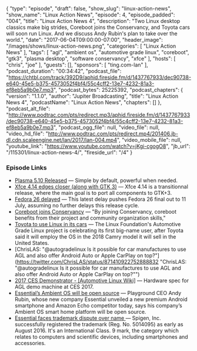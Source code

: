 {
  "type": "episode",
  "draft": false,
  "show_slug": "linux-action-news",
  "show_name": "Linux Action News",
  "episode": 4,
  "episode_padded": "004",
  "title": "Linux Action News 4",
  "description": "Two Linux desktop classics make big strides, Coreboot joins the Conservancy, and Toyota cars will soon run Linux. And we discuss Andy Rubin's plan to take over the world.",
  "date": "2017-06-04T09:00:00-07:00",
  "header_image": "/images/shows/linux-action-news.png",
  "categories": [
    "Linux Action News"
  ],
  "tags": [
    "agl",
    "ambient os",
    "automotive grade linux",
    "coreboot",
    "gtk3",
    "plasma desktop",
    "software conservancy",
    "xfce"
  ],
  "hosts": [
    "chris",
    "joe"
  ],
  "guests": [],
  "sponsors": [
    "ting.com-lan"
  ],
  "podcast_duration": "00:34:42",
  "podcast_file": "https://chtbl.com/track/392D9/aphid.fireside.fm/d/1437767933/dec90738-e640-45e5-b375-4573052f4bf4/55c4cff2-13e7-4232-81a3-ef8eb5a9b0e7.mp3",
  "podcast_bytes": 25225392,
  "podcast_chapters": {
    "version": "1.1.0",
    "author": "Jupiter Broadcasting",
    "title": "Linux Action News 4",
    "podcastName": "Linux Action News",
    "chapters": []
  },
  "podcast_alt_file": "http://www.podtrac.com/pts/redirect.mp3/aphid.fireside.fm/d/1437767933/dec90738-e640-45e5-b375-4573052f4bf4/55c4cff2-13e7-4232-81a3-ef8eb5a9b0e7.mp3",
  "podcast_ogg_file": null,
  "video_file": null,
  "video_hd_file": "http://www.podtrac.com/pts/redirect.mp4/201406.jb-dl.cdn.scaleengine.net/lan/2017/lan-004.mp4",
  "video_mobile_file": null,
  "youtube_link": "https://www.youtube.com/watch?v=jKgi-cgogO8",
  "jb_url": "/115301/linux-action-news-4/",
  "fireside_url": "/4"
}


### Episode Links

  * [Plasma 5.10 Released](https://www.kde.org/announcements/plasma-5.10.0.php "Plasma 5.10 Released") — Simple by default, powerful when needed.
  * [Xfce 4.14 edges closer (along with GTK 3)](http://blog.alteroot.org/articles/2017-05-30/road-to-xfce-4.14-part-2.html "Xfce 4.14 edges closer \(along with GTK 3\)") — Xfce 4.14 is a transitionnal release, where the main goal is to port all components to GTK+3.
  * [Fedora 26 delayed](http://www.phoronix.com/scan.php?page=news_item&px=Fedora-26-Beta-Delay-2 "Fedora 26 delayed") — This latest delay pushes Fedora 26 final out to 11 July, assuming no further delays this release cycle.
  * [Coreboot joins Conservancy](https://sfconservancy.org/news/2017/jun/01/coreboot-joins/ "Coreboot joins Conservancy") — "By joining Conservancy, coreboot benefits from their project and community organization skills,"
  * [Toyota to use Linux in its cars](https://www.theregister.co.uk/2017/06/02/toyota_camry_to_run_automotive_linux/ "Toyota to use Linux in its cars") — The Linux Foundation's Automotive Grade Linux project is celebrating its first big-name user, after Toyota said it will employ the OS in the 2018 Camry model it will sell in the United States.
  * [ChrisLAS: "@autogradelinux Is it possible for car manufactures to use AGL and also offer Android Auto or Apple CarPlay on top?"](https://twitter.com/ChrisLAS/status/871410922752888832 "ChrisLAS: "@autogradelinux Is it possible for car manufactures to use AGL and also offer Android Auto or Apple CarPlay on top?"")
  * [2017 CES Demonstrator - [Automotive Linux Wiki]](https://wiki.automotivelinux.org/agl-distro/ces-2017-demo "2017 CES Demonstrator - \[Automotive Linux Wiki\]") — Hardware spec for AGL demo machine at CES 2017.
  * [Essential’s Ambient OS will be open source](https://www.theverge.com/2017/5/30/15716916/ambient-os-open-source-andy-rubin "Essential’s Ambient OS will be open source") — Playground CEO Andy Rubin, whose new company Essential unveiled a new premium Android smartphone and Amazon Echo competitor today, says his company’s Ambient OS smart home platform will be open source.
  * [Essential faces trademark dispute over name ](http://www.androidpolice.com/2017/06/02/spigen-accuses-andy-rubins-company-essential-products-trademark-infringement-essential-responds-%F0%9F%96%95%E0%B2%A0_%E0%B2%A0%F0%9F%96%95/ "Essential faces trademark dispute over name ") — Spigen, Inc. successfully registered the trademark (Reg. No. 5014095) as early as August 2016. It's an International Class. 9 mark, the category which relates to computers and scientific devices, including smartphones and accessories. 


